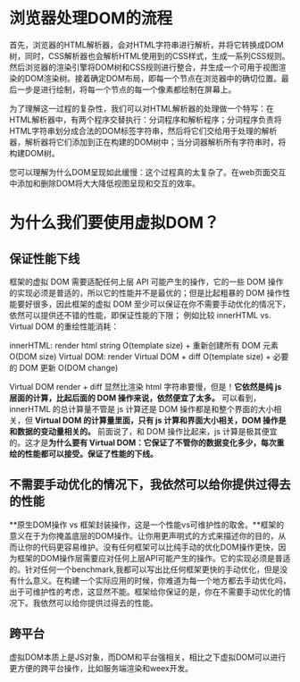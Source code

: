 # 浏览器处理DOM的流程
首先，浏览器的HTML解析器，会对HTML字符串进行解析，并将它转换成DOM树，同时，CSS解析器也会解析HTML使用到的CSS样式，生成一系列CSS规则。然后浏览器的渲染引擎将DOM树和CSS规则进行整合，并生成一个可用于视图渲染的DOM渲染树。接着确定DOM布局，即每一个节点在浏览器中的确切位置。最后一步是进行绘制，将每一个节点的每一个像素都绘制在屏幕上。

为了理解这一过程的复杂性，我们可以对HTML解析器的处理做一个特写：在HTML解析器中，有两个程序交替执行：分词程序和解析程序；分词程序负责将HTML字符串划分成合法的DOM标签字符串，然后将它们交给用于处理的解析器，解析器将它们添加到正在构建的DOM树中；当分词器解析所有字符串时，将构建DOM树。

您可以理解为什么DOM呈现如此缓慢：这个过程真的太复杂了。在web页面交互中添加和删除DOM将大大降低视图呈现和交互的效率。
# 为什么我们要使用虚拟DOM？

## 保证性能下线
框架的虚拟 DOM 需要适配任何上层 API 可能产生的操作，它的一些 DOM 操作的实现必须是普适的，所以它的性能并不是最优的；但是比起粗暴的 DOM 操作性能要好很多，因此框架的虚拟 DOM 至少可以保证在你不需要手动优化的情况下，依然可以提供还不错的性能，即保证性能的下限；
例如比较 innerHTML vs. Virtual DOM 的重绘性能消耗：

innerHTML:  render html string O(template size) + 重新创建所有 DOM 元素 O(DOM size)
Virtual DOM: render Virtual DOM + diff O(template size) + 必要的 DOM 更新 O(DOM change)

Virtual DOM render + diff 显然比渲染 html 字符串要慢，但是！**它依然是纯 js 层面的计算，比起后面的 DOM 操作来说，依然便宜了太多。**
可以看到，innerHTML 的总计算量不管是 js 计算还是 DOM 操作都是和整个界面的大小相关，但 **Virtual DOM 的计算量里面，只有 js 计算和界面大小相关，DOM 操作是和数据的变动量相关的。**
前面说了，和 DOM 操作比起来，js 计算是极其便宜的。这才是**为什么要有 Virtual DOM：它保证了不管你的数据变化多少，每次重绘的性能都可以接受。保证了性能的下线。**

## 不需要手动优化的情况下，我依然可以给你提供过得去的性能
**原生DOM操作 vs 框架封装操作，这是一个性能vs可维护性的取舍。**框架的意义在于为你掩盖底层的DOM操作。让你用更声明式的方式来描述你的目的，从而让你的代码更容易维护。没有任何框架可以比纯手动的优化DOM操作更快，因为框架的DOM操作层需要应对任何上层API可能产生的操作。它的实现必须是普适的。针对任何一个benchmark,我都可以写出比任何框架更快的手动优化，但是没有什么意义。在构建一个实际应用的时候，你难道为每一个地方都去手动优化吗，出于可维护性的考虑，这显然不能。框架给你保证的是，你在不需要手动优化的情况下。我依然可以给你提供过得去的性能。

## 跨平台

虚拟DOM本质上是JS对象，而DOM和平台强相关，相比之下虚拟DOM可以进行更方便的跨平台操作，比如服务端渲染和weex开发。



